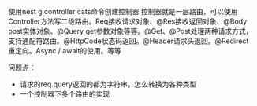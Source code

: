 使用nest g controller cats命令创建控制器
控制器就是一层路由，可以使用Controller方法写二级路由。Req接收请求对象、@Res接收返回对象、@Body post实体对象、@Query get参数对象等等。@Get、@Post处理两种请求方式，支持通配符路由。@HttpCode状态码返回。@Header请求头返回。@Redirect 重定向。Async / await的使用。等等

问题点：
* 请求的req.query返回的都为字符串，怎么转换为各种类型
* 一个控制器下多个路由的实现